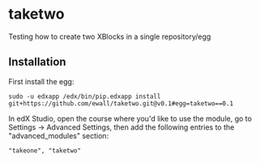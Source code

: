 # taketwo
Testing how to create two XBlocks in a single repository/egg

## Installation

First install the egg:

`sudo -u edxapp /edx/bin/pip.edxapp install git+https://github.com/ewall/taketwo.git@v0.1#egg=taketwo==0.1`

In edX Studio, open the course where you'd like to use the module, go to Settings -> Advanced Settings, then add the following entries to the "advanced_modules" section:

`"takeone", "taketwo"`
